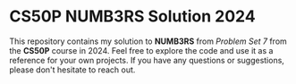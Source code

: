 # CS50P NUMB3RS Solution 2024

This repository contains my solution to **NUMB3RS** from _Problem Set 7_ from the **CS50P** course in 2024.
Feel free to explore the code and use it as a reference for your own projects. If you have any questions or suggestions, please don't hesitate to reach out.
